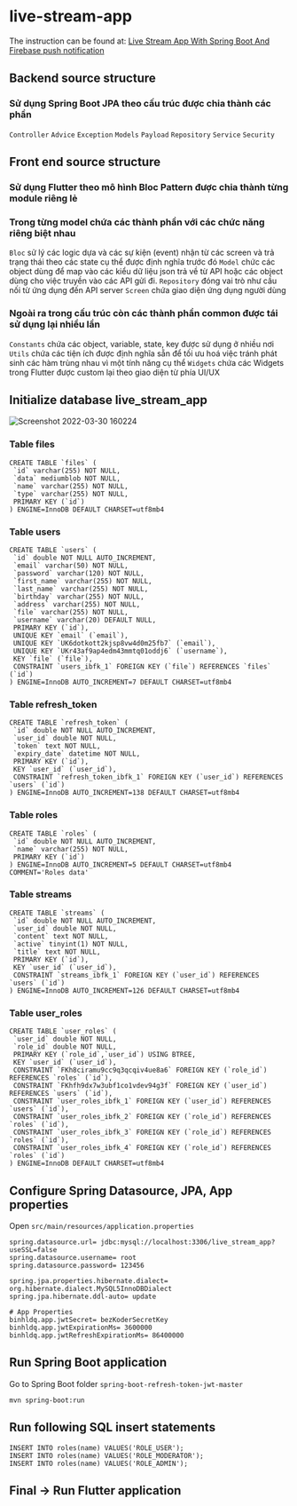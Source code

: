 # live-stream-app
The instruction can be found at:
[Live Stream App With Spring Boot And Firebase push notification](https://youtu.be/jAneqBOoW_o)
## Backend source structure
### Sử dụng Spring Boot JPA theo cấu trúc được chia thành các phần
`Controller`
`Advice`
`Exception`
`Models`
`Payload`
`Repository`
`Service`
`Security`

## Front end source structure
### Sử dụng Flutter theo mô hình Bloc Pattern được chia thành từng module riêng lẻ
### Trong từng model chứa các thành phần với các chức năng riêng biệt nhau
`Bloc` sử lý các logic dựa và các sự kiện (event) nhận từ các screen và trả trạng
thái theo các state cụ thể được định nghĩa trước đó
`Model` chức các object dùng để map vào các kiểu dữ liệu json trả về từ API hoặc
các object dùng cho việc truyền vào các API gửi đi.
`Repository` đóng vai trò như cầu nối từ ứng dụng đến API server
`Screen` chứa giao diện ứng dụng người dùng
### Ngoài ra trong cấu trúc còn các thành phần common được tái sử dụng lại nhiều lần
`Constants` chứa các object, variable, state, key được sử dụng ở nhiều nơi
`Utils` chứa các tiện ích được định nghĩa sẵn để tối ưu hoá việc
tránh phát sinh các hàm trùng nhau vì một tính năng cụ thể
`Widgets` chứa các Widgets trong Flutter được custom lại theo giao diện từ phía UI/UX

## Initialize database live_stream_app
![Screenshot 2022-03-30 160224](https://user-images.githubusercontent.com/42068261/161008277-cd3f9f24-3adf-4f33-aa2d-32c66873a31a.png)
### Table files
```
CREATE TABLE `files` (
 `id` varchar(255) NOT NULL,
 `data` mediumblob NOT NULL,
 `name` varchar(255) NOT NULL,
 `type` varchar(255) NOT NULL,
 PRIMARY KEY (`id`)
) ENGINE=InnoDB DEFAULT CHARSET=utf8mb4
```
### Table users
```
CREATE TABLE `users` (
 `id` double NOT NULL AUTO_INCREMENT,
 `email` varchar(50) NOT NULL,
 `password` varchar(120) NOT NULL,
 `first_name` varchar(255) NOT NULL,
 `last_name` varchar(255) NOT NULL,
 `birthday` varchar(255) NOT NULL,
 `address` varchar(255) NOT NULL,
 `file` varchar(255) NOT NULL,
 `username` varchar(20) DEFAULT NULL,
 PRIMARY KEY (`id`),
 UNIQUE KEY `email` (`email`),
 UNIQUE KEY `UK6dotkott2kjsp8vw4d0m25fb7` (`email`),
 UNIQUE KEY `UKr43af9ap4edm43mmtq01oddj6` (`username`),
 KEY `file` (`file`),
 CONSTRAINT `users_ibfk_1` FOREIGN KEY (`file`) REFERENCES `files` (`id`)
) ENGINE=InnoDB AUTO_INCREMENT=7 DEFAULT CHARSET=utf8mb4
```
### Table refresh_token
```
CREATE TABLE `refresh_token` (
 `id` double NOT NULL AUTO_INCREMENT,
 `user_id` double NOT NULL,
 `token` text NOT NULL,
 `expiry_date` datetime NOT NULL,
 PRIMARY KEY (`id`),
 KEY `user_id` (`user_id`),
 CONSTRAINT `refresh_token_ibfk_1` FOREIGN KEY (`user_id`) REFERENCES `users` (`id`)
) ENGINE=InnoDB AUTO_INCREMENT=138 DEFAULT CHARSET=utf8mb4
```
### Table roles
```
CREATE TABLE `roles` (
 `id` double NOT NULL AUTO_INCREMENT,
 `name` varchar(255) NOT NULL,
 PRIMARY KEY (`id`)
) ENGINE=InnoDB AUTO_INCREMENT=5 DEFAULT CHARSET=utf8mb4 COMMENT='Roles data'
```
### Table streams
```
CREATE TABLE `streams` (
 `id` double NOT NULL AUTO_INCREMENT,
 `user_id` double NOT NULL,
 `content` text NOT NULL,
 `active` tinyint(1) NOT NULL,
 `title` text NOT NULL,
 PRIMARY KEY (`id`),
 KEY `user_id` (`user_id`),
 CONSTRAINT `streams_ibfk_1` FOREIGN KEY (`user_id`) REFERENCES `users` (`id`)
) ENGINE=InnoDB AUTO_INCREMENT=126 DEFAULT CHARSET=utf8mb4
```
### Table user_roles
```
CREATE TABLE `user_roles` (
 `user_id` double NOT NULL,
 `role_id` double NOT NULL,
 PRIMARY KEY (`role_id`,`user_id`) USING BTREE,
 KEY `user_id` (`user_id`),
 CONSTRAINT `FKh8ciramu9cc9q3qcqiv4ue8a6` FOREIGN KEY (`role_id`) REFERENCES `roles` (`id`),
 CONSTRAINT `FKhfh9dx7w3ubf1co1vdev94g3f` FOREIGN KEY (`user_id`) REFERENCES `users` (`id`),
 CONSTRAINT `user_roles_ibfk_1` FOREIGN KEY (`user_id`) REFERENCES `users` (`id`),
 CONSTRAINT `user_roles_ibfk_2` FOREIGN KEY (`role_id`) REFERENCES `roles` (`id`),
 CONSTRAINT `user_roles_ibfk_3` FOREIGN KEY (`role_id`) REFERENCES `roles` (`id`),
 CONSTRAINT `user_roles_ibfk_4` FOREIGN KEY (`role_id`) REFERENCES `roles` (`id`)
) ENGINE=InnoDB DEFAULT CHARSET=utf8mb4
```

## Configure Spring Datasource, JPA, App properties
Open `src/main/resources/application.properties`

```properties
spring.datasource.url= jdbc:mysql://localhost:3306/live_stream_app?useSSL=false
spring.datasource.username= root
spring.datasource.password= 123456

spring.jpa.properties.hibernate.dialect= org.hibernate.dialect.MySQL5InnoDBDialect
spring.jpa.hibernate.ddl-auto= update

# App Properties
binhldq.app.jwtSecret= bezKoderSecretKey
binhldq.app.jwtExpirationMs= 3600000
binhldq.app.jwtRefreshExpirationMs= 86400000
```

## Run Spring Boot application
Go to Spring Boot folder `spring-boot-refresh-token-jwt-master`
```
mvn spring-boot:run
```

## Run following SQL insert statements
```
INSERT INTO roles(name) VALUES('ROLE_USER');
INSERT INTO roles(name) VALUES('ROLE_MODERATOR');
INSERT INTO roles(name) VALUES('ROLE_ADMIN');
```

## Final -> Run Flutter application
